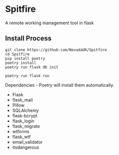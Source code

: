 # Spitfire
A remote working management tool in flask
## Install Process
```shell
git clone https://github.com/NevadaUK/Spitfire
cd Spitfire
pip install poetry
poetry install
poetry run flask db init

poetry run flask run
```


Dependencies - Poetry will install them automatically.
- Flask
- flask_mail
- Pillow
- SQLAlchemy
- flask-bcrypt
- flask_login 
- flask_migrate 
- wtforms
- flask_wtf
- email_validator
- itsdangerous

